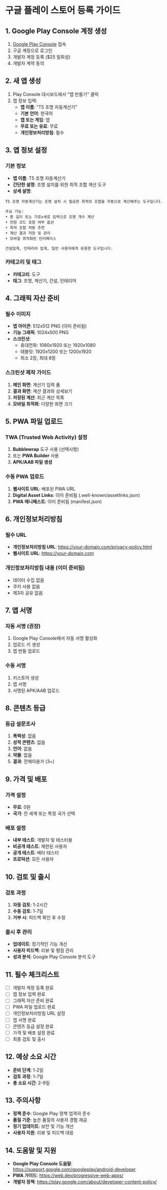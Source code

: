 # 구글 플레이 스토어 등록 가이드

## 1. Google Play Console 계정 생성
1. [Google Play Console](https://play.google.com/console) 접속
2. 구글 계정으로 로그인
3. 개발자 계정 등록 ($25 일회성)
4. 개발자 계약 동의

## 2. 새 앱 생성
1. Play Console 대시보드에서 "앱 만들기" 클릭
2. 앱 정보 입력:
   - **앱 이름**: "T5 조명 자동계산기"
   - **기본 언어**: 한국어
   - **앱 또는 게임**: 앱
   - **무료 또는 유료**: 무료
   - **개인정보처리방침**: 필수

## 3. 앱 정보 설정
### 기본 정보
- **앱 이름**: T5 조명 자동계산기
- **간단한 설명**: 조명 설치를 위한 최적 조합 계산 도구
- **상세 설명**: 
```
T5 조명 자동계산기는 조명 설치 시 필요한 최적의 조합을 자동으로 계산해주는 도구입니다.

주요 기능:
• 총 길이 또는 가로x세로 입력으로 조명 개수 계산
• 전원 코드 포함 여부 옵션
• 최적 조합 자동 추천
• 계산 결과 저장 및 관리
• 모바일 최적화된 인터페이스

건설업계, 인테리어 업계, 일반 사용자에게 유용한 도구입니다.
```

### 카테고리 및 태그
- **카테고리**: 도구
- **태그**: 조명, 계산기, 건설, 인테리어

## 4. 그래픽 자산 준비
### 필수 이미지
- **앱 아이콘**: 512x512 PNG (이미 준비됨)
- **기능 그래픽**: 1024x500 PNG
- **스크린샷**: 
  - 휴대전화: 1080x1920 또는 1920x1080
  - 태블릿: 1920x1200 또는 1200x1920
  - 최소 2장, 최대 8장

### 스크린샷 제작 가이드
1. **메인 화면**: 계산기 입력 폼
2. **결과 화면**: 계산 결과와 상세보기
3. **저장된 계산**: 최근 계산 목록
4. **모바일 최적화**: 다양한 화면 크기

## 5. PWA 파일 업로드
### TWA (Trusted Web Activity) 설정
1. **Bubblewrap** 도구 사용 (선택사항)
2. 또는 **PWA Builder** 사용
3. **APK/AAB 파일 생성**

### 수동 PWA 업로드
1. **웹사이트 URL**: 배포된 PWA URL
2. **Digital Asset Links**: 이미 준비됨 (.well-known/assetlinks.json)
3. **PWA 매니페스트**: 이미 준비됨 (manifest.json)

## 6. 개인정보처리방침
### 필수 URL
- **개인정보처리방침 URL**: https://your-domain.com/privacy-policy.html
- **웹사이트 URL**: https://your-domain.com

### 개인정보처리방침 내용 (이미 준비됨)
- 데이터 수집 없음
- 쿠키 사용 없음
- 제3자 공유 없음

## 7. 앱 서명
### 자동 서명 (권장)
1. Google Play Console에서 자동 서명 활성화
2. 업로드 키 생성
3. 앱 번들 업로드

### 수동 서명
1. 키스토어 생성
2. 앱 서명
3. 서명된 APK/AAB 업로드

## 8. 콘텐츠 등급
### 등급 설문조사
1. **폭력성**: 없음
2. **성적 콘텐츠**: 없음
3. **언어**: 없음
4. **약물**: 없음
5. **결과**: 전체이용가 (3+)

## 9. 가격 및 배포
### 가격 설정
- **무료**: 0원
- **국가**: 전 세계 또는 특정 국가 선택

### 배포 설정
- **내부 테스트**: 개발자 및 테스터용
- **비공개 테스트**: 제한된 사용자
- **공개 테스트**: 베타 테스터
- **프로덕션**: 모든 사용자

## 10. 검토 및 출시
### 검토 과정
1. **자동 검토**: 1-2시간
2. **수동 검토**: 1-7일
3. **거부 시**: 피드백 확인 후 수정

### 출시 후 관리
- **업데이트**: 정기적인 기능 개선
- **사용자 피드백**: 리뷰 및 평점 관리
- **성과 분석**: Google Play Console 분석 도구

## 11. 필수 체크리스트
- [ ] 개발자 계정 등록 완료
- [ ] 앱 정보 입력 완료
- [ ] 그래픽 자산 준비 완료
- [ ] PWA 파일 업로드 완료
- [ ] 개인정보처리방침 URL 설정
- [ ] 앱 서명 완료
- [ ] 콘텐츠 등급 설정 완료
- [ ] 가격 및 배포 설정 완료
- [ ] 최종 검토 및 출시

## 12. 예상 소요 시간
- **준비 단계**: 1-2일
- **검토 과정**: 1-7일
- **총 소요 시간**: 2-9일

## 13. 주의사항
- **정책 준수**: Google Play 정책 엄격히 준수
- **품질 기준**: 높은 품질의 사용자 경험 제공
- **정기 업데이트**: 보안 및 기능 개선
- **사용자 지원**: 리뷰 및 피드백 대응

## 14. 도움말 및 지원
- **Google Play Console 도움말**: https://support.google.com/googleplay/android-developer
- **PWA 가이드**: https://web.dev/progressive-web-apps/
- **개발자 정책**: https://play.google.com/about/developer-content-policy/

